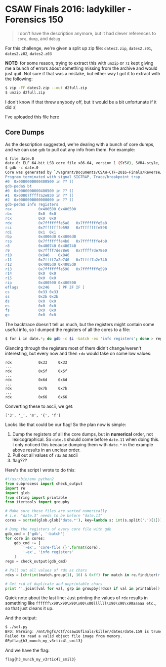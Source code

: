 # CSAW Finals 2016: ladykiller - Forensics 150

> I don't have the description anymore, but it had clever references to `core`, `dump`, and `debug`

For this challenge, we're given a split up zip file: `dates2.zip`, `dates2.z01`, `dates2.z02`, `dates2.z03`

**NOTE:** for some reason, trying to extract this with `unzip` or `7z` kept giving me a bunch of errors about something missing from the archive and would just quit. Not sure if that was a mistake, but either way I got it to extract with the following:

```bash
$ zip -FF dates2.zip --out d2full.zip
$ unzip d2full.zip
```

I don't know if that threw anybody off, but it would be a bit unfortunate if it did :(

I've uploaded this file [here](https://drive.google.com/open?id=0B8D2vqg5KC_obmxMQ3ViOV9faGM)

## Core Dumps
As the description suggested, we're dealing with a bunch of core dumps, and we can use `gdb` to pull out any info from them. For example:

```bash
$ file date.0
date.0: ELF 64-bit LSB core file x86-64, version 1 (SYSV), SVR4-style, from '/vagrant/Documents/CSAW-CTF-2016-Finals/Reverse/ladykiller/a.out', real uid: 1000, effective uid: 1000, real gid: 1000, effective gid: 1000, execfn: '/vagrant/Documents/CSAW-CTF-2016-Finals/Reverse/ladykiller/a.out', platform: 'x86_64'
$ gdb -c date.0
Core was generated by `/vagrant/Documents/CSAW-CTF-2016-Finals/Reverse/ladykiller/a.out'.
Program terminated with signal SIGTRAP, Trace/breakpoint trap.
#0  0x0000000000400500 in ?? ()
gdb-peda$ bt
#0  0x0000000000400500 in ?? ()
#1  0x00007ffff7a2e830 in ?? ()
#2  0x0000000000000000 in ?? ()
gdb-peda$ info registers
rax            0x400500	0x400500
rbx            0x0	0x0
rcx            0x0	0x0
rdx            0x7fffffffe5a8	0x7fffffffe5a8
rsi            0x7fffffffe598	0x7fffffffe598
rdi            0x1	0x1
rbp            0x4006d0	0x4006d0
rsp            0x7fffffffe4b8	0x7fffffffe4b8
r8             0x400740	0x400740
r9             0x7ffff7de78e0	0x7ffff7de78e0
r10            0x846	0x846
r11            0x7ffff7a2e740	0x7ffff7a2e740
r12            0x4005d0	0x4005d0
r13            0x7fffffffe590	0x7fffffffe590
r14            0x0	0x0
r15            0x0	0x0
rip            0x400500	0x400500
eflags         0x246	[ PF ZF IF ]
cs             0x33	0x33
ss             0x2b	0x2b
ds             0x0	0x0
es             0x0	0x0
fs             0x0	0x0
gs             0x0	0x0
```

The backtrace doesn't tell us much, but the registers might contain some useful info, so I dumped the registers of all the cores to a file:

```bash
$ for i in date.*; do gdb -c $i -batch -ex 'info registers'; done > regs
```

Glancing through the registers most of them didn't change/weren't interesting, but every now and then `rdx` would take on some low values:

```
rdx            0x33     0x33
...
rdx            0x5f     0x5f
...
rdx            0x6d     0x6d
...
rdx            0x7b     0x7b
...
rdx            0x66     0x66
```

Converting these to ascii, we get:

```
['3', '_', 'm', '{', 'f']
```

Looks like that could be our flag! So the plan now is simple:

1. Dump the registers of all the core dumps, but in **numerical** order, not lexicographical. So `date.3` should come before `date.11` when doing this. I only noticed this because dumping them with `date.*` in the example above results in an unclear order.
2. Pull out all values of `rdx` as ascii
3. flag???

Here's the script I wrote to do this:

```python
#!/usr/bin/env python2
from subprocess import check_output
import re
import glob
from string import printable
from itertools import groupby

# Make sure these files are sorted numerically
# i.e. "date.3" needs to be before "date.11"
cores = sorted(glob.glob('date.*'), key=lambda s: int(s.split('.')[1]))

# Dump the registers of every core file with gdb
gdb_cmd = ['gdb', '-batch']
for core in cores:
    gdb_cmd += [
        '-ex', 'core-file {}'.format(core),
        '-ex', 'info registers'
    ]
regs = check_output(gdb_cmd)

# Pull out all values of rdx as chars
rdxs = [chr(int(match.group(1), 16) & 0xff) for match in re.finditer(r'rdx\s+0x([a-fA-F0-9]+)', regs)]

# Get rid of duplicate and unprintable chars
print ''.join([val for val, grp in groupby(rdxs) if val in printable])
```
Quick note about the last line: Just printing the values of `rdx` results in something like `ffffff\x90\x90\x90\x00\x00llllll\x90\x90\x90aaaaa etc.`, so that just cleans it up.

And the output:

```bash
$ ./sol.py
BFD: Warning: /mnt/hgfs/ctf/csaw16finals/killer/dates/date.159 is truncated: expected core file size >= 2359292, found: 1900544.
Failed to read a valid object file image from memory.
0Ppflag{h3_munch_my_v3rtic4l_smil3}
```

And we have the flag:

```
flag{h3_munch_my_v3rtic4l_smil3}
```